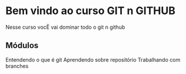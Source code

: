 # Bem vindo ao curso GIT n GITHUB
Nesse curso vocÊ vai dominar todo o git n github

## Módulos
Entendendo o que é git
Aprendendo sobre repositório
Trabalhando com branches